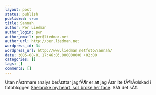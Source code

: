 ```yaml
---
layout: post
status: publish
published: true
title: Sannah
author: Per Liedman
author_login: per
author_email: per@liedman.net
author_url: http://per.liedman.net
wordpress_id: 34
wordpress_url: http://www.liedman.netfoto/sannah/
date: 2005-08-01 17:46:05.000000000 +02:00
categories: []
tags: []
comments: []
---
```

Utan nÃ¤rmare analys berÃ¤ttar jag fÃ¶r er att jag Ã¤r lite fÃ¶rÃ¤lskad i fotobloggen <a href="http://sannah.iamnotfromfinland.net/blog/">She broke my heart, so I broke her face</a>. SÃ¥ det sÃ¥.
